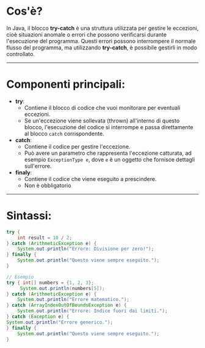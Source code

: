 # **Cos'è?**
In Java, il blocco **try-catch** è una struttura utilizzata per gestire le eccezioni, cioè situazioni anomale o errori che possono verificarsi durante l'esecuzione del programma. Questi errori possono interrompere il normale flusso del programma, ma utilizzando **try-catch**, è possibile gestirli in modo controllato.

---
# **Componenti principali:**
- **try**:
    - Contiene il blocco di codice che vuoi monitorare per eventuali eccezioni.
    - Se un'eccezione viene sollevata (thrown) all'interno di questo blocco, l'esecuzione del codice si interrompe e passa direttamente al blocco `catch` corrispondente.
- **catch**:
    - Contiene il codice per gestire l'eccezione.
    - Può avere un parametro che rappresenta l'eccezione catturata, ad esempio `ExceptionType e`, dove `e` è un oggetto che fornisce dettagli sull'errore.
- **finaly**:
	- Contiene il codice che viene eseguito a prescindere.
	- Non è obbligatorio
---
# **Sintassi:**
````Java
try { 
	int result = 10 / 2; 
} catch (ArithmeticException e) { 
	System.out.println("Errore: Divisione per zero!"); 
} finally { 
	System.out.println("Questo viene sempre eseguito."); 
}
````

````Java
// Esempio
try { int[] numbers = {1, 2, 3}; 
	 System.out.println(numbers[5]);
} catch (ArithmeticException e) { 
	System.out.println("Errore matematico."); 
} catch (ArrayIndexOutOfBoundsException e) { 
	System.out.println("Errore: Indice fuori dai limiti."); 
} catch (Exception e) { 
System.out.println("Errore generico."); 
} finally { 
	System.out.println("Questo viene sempre eseguito."); 
}
````